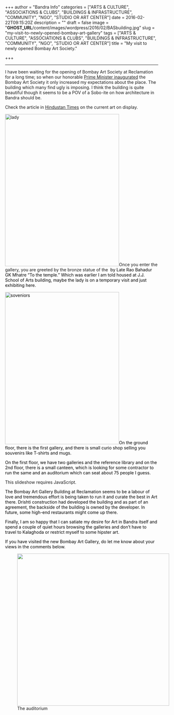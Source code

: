 +++
author = "Bandra Info"
categories = ["ARTS &amp; CULTURE", "ASSOCIATIONS &amp; CLUBS", "BUILDINGS &amp; INFRASTRUCTURE", "COMMUNITY", "NGO", "STUDIO OR ART CENTER"]
date = 2016-02-22T09:15:20Z
description = ""
draft = false
image = "__GHOST_URL__/content/images/wordpress/2016/02/BASbuilding.jpg"
slug = "my-visit-to-newly-opened-bombay-art-gallery"
tags = ["ARTS &amp; CULTURE", "ASSOCIATIONS &amp; CLUBS", "BUILDINGS &amp; INFRASTRUCTURE", "COMMUNITY", "NGO", "STUDIO OR ART CENTER"]
title = "My visit to newly opened Bombay Art Society."

+++


<hr />
<p>I have been waiting for the opening of Bombay Art Society at Reclamation for a long time; so when our honorable <a href="https://articles.economictimes.indiatimes.com/2016-02-13/news/70592917_1_art-gallery-prime-minister-narendra-modi-art-works">Prime Minister inaugurated</a> the Bombay Art Society it only increased my expectations about the place. The building which many find ugly is imposing. I think the building is quite beautiful though it seems to be a POV of a Sobo-ite on how architecture in Bandra should be.</p>
<p>Check the article in <a href="https://www.hindustantimes.com/art-and-culture/the-iconic-bombay-art-society-unveils-an-arts-complex-in-bandra/story-TvgXm0YF6Ae94n5sw50QlM.html">Hindustan Times</a> on the current art on display.</p>
<p><img loading="lazy" class="aligncenter size-medium wp-image-8880" src="https://i2.wp.com/bandra.info/wp-content/uploads/2016/02/lady.jpg?resize=375%2C500&#038;ssl=1" alt="lady" width="375" height="500" srcset="https://i2.wp.com/bandra.info/wp-content/uploads/2016/02/lady.jpg?resize=375%2C500&amp;ssl=1 375w, https://i2.wp.com/bandra.info/wp-content/uploads/2016/02/lady.jpg?resize=768%2C1024&amp;ssl=1 768w, https://i2.wp.com/bandra.info/wp-content/uploads/2016/02/lady.jpg?w=800&amp;ssl=1 800w" sizes="(max-width: 375px) 100vw, 375px" data-recalc-dims="1" />Once you enter the gallery, you are greeted by the bronze statue of the <span style="font-family: inherit; font-size: inherit; font-style: inherit; font-variant: inherit; color: #000000;"> </span><span style="color: #000000;">by Late Rao Bahadur GK Mhatre </span><span style="color: #000000; font-family: inherit; font-size: inherit; font-style: inherit; font-variant: inherit;">&#8220;To the temple.&#8221; Which was earlier I am told housed at J.J. School of Arts building, maybe the lady is on a temporary visit and just exhibiting here. </span></p>
<p><span style="color: #000000; font-family: inherit; font-size: inherit; font-style: inherit; font-variant: inherit;"><img loading="lazy" class="aligncenter size-medium wp-image-8881" src="https://i0.wp.com/bandra.info/wp-content/uploads/2016/02/soveniors.jpg?resize=375%2C500&#038;ssl=1" alt="soveniors" width="375" height="500" srcset="https://i0.wp.com/bandra.info/wp-content/uploads/2016/02/soveniors.jpg?resize=375%2C500&amp;ssl=1 375w, https://i0.wp.com/bandra.info/wp-content/uploads/2016/02/soveniors.jpg?resize=768%2C1024&amp;ssl=1 768w, https://i0.wp.com/bandra.info/wp-content/uploads/2016/02/soveniors.jpg?w=800&amp;ssl=1 800w" sizes="(max-width: 375px) 100vw, 375px" data-recalc-dims="1" />On the ground floor, there is the first gallery, and there is small curio shop selling you souvenirs like T-shirts and mugs. </span></p>
<p><span style="color: #000000; font-family: inherit; font-size: inherit; font-style: inherit; font-variant: inherit;">On the first floor, we have two galleries and the reference library and on the 2nd floor, there is a small canteen, which is looking for some contractor to run the same and an auditorium which can seat about 75 people I guess. </span></p>
<p><p class="jetpack-slideshow-noscript robots-nocontent">This slideshow requires JavaScript.</p><div id="gallery-8879-131-slideshow" class="slideshow-window jetpack-slideshow slideshow-black" data-trans="fade" data-autostart="1" data-gallery="[{&quot;src&quot;:&quot;https:\/\/bandra.info\/wp-content\/uploads\/2016\/02\/BASlogo.jpg&quot;,&quot;id&quot;:&quot;8882&quot;,&quot;title&quot;:&quot;BASlogo&quot;,&quot;alt&quot;:&quot;&quot;,&quot;caption&quot;:&quot;&quot;,&quot;itemprop&quot;:&quot;image&quot;},{&quot;src&quot;:&quot;https:\/\/bandra.info\/wp-content\/uploads\/2016\/02\/BASbuilding.jpg&quot;,&quot;id&quot;:&quot;8883&quot;,&quot;title&quot;:&quot;BASbuilding&quot;,&quot;alt&quot;:&quot;&quot;,&quot;caption&quot;:&quot;&quot;,&quot;itemprop&quot;:&quot;image&quot;}]" itemscope itemtype="https://schema.org/ImageGallery"></div></p>
<p><span style="color: #000000; font-family: inherit; font-size: inherit; font-style: inherit; font-variant: inherit;">The Bombay Art Gallery Building at Reclamation seems to be a labour of love and tremendous effort is being taken to run it and curate the best in Art there. Drishti construction had developed the building and as part of an agreement, the backside of the building is owned by the developer. In future, some high-end restaurants might come up there.</span></p>
<p><span style="color: #000000; font-family: inherit; font-size: inherit; font-style: inherit; font-variant: inherit;">Finally, I am so happy that I can satiate my desire for Art in Bandra itself and spend a couple of quiet hours browsing the galleries and don&#8217;t have to travel to Kalaghoda or restrict myself to some hipster art. </span></p>
<p><span style="color: #000000; font-family: inherit; font-size: inherit; font-style: inherit; font-variant: inherit;">If you have visited the new Bombay Art Gallery, do let me know about your views in the comments below. </span></p>
<p><figure id="attachment_10760" aria-describedby="caption-attachment-10760" style="width: 500px" class="wp-caption aligncenter"><img loading="lazy" class="size-medium wp-image-10760" src="https://i2.wp.com/bandra.info/wp-content/uploads/2016/02/IMG_2838.jpg?resize=500%2C500&#038;ssl=1" alt="" width="500" height="500" srcset="https://i2.wp.com/bandra.info/wp-content/uploads/2016/02/IMG_2838.jpg?resize=500%2C500&amp;ssl=1 500w, https://i2.wp.com/bandra.info/wp-content/uploads/2016/02/IMG_2838.jpg?resize=150%2C150&amp;ssl=1 150w, https://i2.wp.com/bandra.info/wp-content/uploads/2016/02/IMG_2838.jpg?resize=768%2C768&amp;ssl=1 768w, https://i2.wp.com/bandra.info/wp-content/uploads/2016/02/IMG_2838.jpg?resize=1024%2C1024&amp;ssl=1 1024w, https://i2.wp.com/bandra.info/wp-content/uploads/2016/02/IMG_2838.jpg?w=2048&amp;ssl=1 2048w, https://i2.wp.com/bandra.info/wp-content/uploads/2016/02/IMG_2838.jpg?w=1700&amp;ssl=1 1700w" sizes="(max-width: 500px) 100vw, 500px" data-recalc-dims="1" /><figcaption id="caption-attachment-10760" class="wp-caption-text">The auditorium</figcaption></figure></p>
<p>&nbsp;</p>



